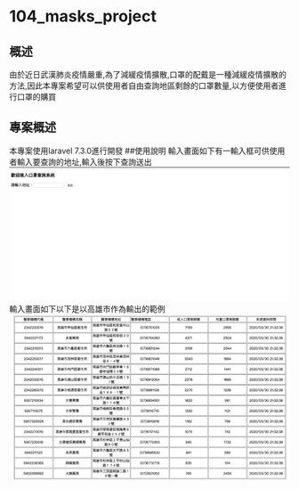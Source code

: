 # 104_masks_project 
## 概述 
由於近日武漢肺炎疫情嚴重,為了減緩疫情擴散,口罩的配戴是一種減緩疫情擴散的方法,因此本專案希望可以供使用者自由查詢地區剩餘的口罩數量,以方便使用者進行口罩的購買 
## 專案概述 
本專案使用laravel 7.3.0進行開發
##使用說明
輸入畫面如下有一輸入框可供使用者輸入要查詢的地址,輸入後按下查詢送出
![image](https://github.com/hip0216/104_masks_project/blob/master/web_input_picture.png)
輸入畫面如下以下是以高雄市作為輸出的範例
![image](https://github.com/hip0216/104_masks_project/blob/master/web_output_picture.png)
